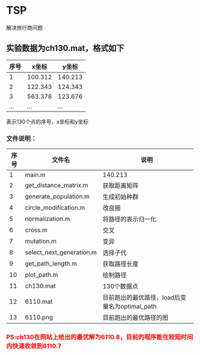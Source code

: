 # TSP
解决旅行商问题

## 实验数据为ch130.mat，格式如下
| 序号 | x坐标 | y坐标 |
| ------ | ------ | ------ |
| 1 | 100.312 | 140.213 |
| 2 | 122.343 | 124.343 |
| 3 | 563.378 | 123.676 |
| ... | ... | ... |


表示130个点的序号，x坐标和y坐标

### 文件说明：
| 序号 | 文件名 | 说明 |
| ------ | ------ | ------ |
| 1 | main.m | 140.213 |
| 2 | get_distance_matrix.m | 获取距离矩阵 |
| 3 | generate_population.m | 生成初始种群 |
| 4 | circle_modification.m | 改良圈 |
| 5 | normalization.m | 将路径的表示归一化 |
| 6 | cross.m | 交叉 |
| 7 | mutation.m | 变异 |
| 8 | select_next_generation.m | 选择子代 |
| 9 | get_path_length.m | 获取路径长度 |
| 10 | plot_path.m | 绘制路径 |
| 11 | ch130.mat | 130个数据点 |
| 12 | 6110.mat | 目前跑出的最优路径，load后变量名为optimal_path |
| 13 | 6110.png | 目前跑出的最优路径的图 |


### <font color=#ff0000>PS:ch130在网站上给出的最优解为6110.8，目前的程序能在较短时间内快速收敛到6110.7</font>

